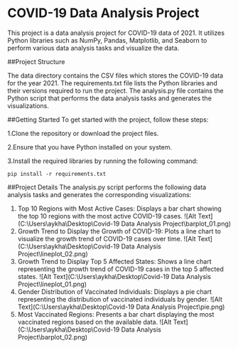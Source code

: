 # COVID-19 Data Analysis Project

This project is a data analysis project for COVID-19 data of 2021. It utilizes Python libraries such as NumPy, Pandas, Matplotlib, and Seaborn to perform various data analysis tasks and visualize the data.

##Project Structure

The data directory contains the CSV files which stores the COVID-19 data for the year 2021.
The requirements.txt file lists the Python libraries and their versions required to run the project.
The analysis.py file contains the Python script that performs the data analysis tasks and generates the visualizations.

##Getting Started
To get started with the project, follow these steps:

1.Clone the repository or download the project files.

2.Ensure that you have Python installed on your system.

3.Install the required libraries by running the following command:
```
pip install -r requirements.txt
```

##Project Details
The analysis.py script performs the following data analysis tasks and generates the corresponding visualizations:

1. Top 10 Regions with Most Active Cases: Displays a bar chart showing the top 10 regions with the most active COVID-19 cases.
![Alt Text](C:\Users\aykha\Desktop\Covid-19 Data Analysis Project\barplot_01.png)
2. Growth Trend to Display the Growth of COVID-19: Plots a line chart to visualize the growth trend of COVID-19 cases over time.
![Alt Text](C:\Users\aykha\Desktop\Covid-19 Data Analysis Project\lineplot_02.png)
3. Growth Trend to Display Top 5 Affected States: Shows a line chart representing the growth trend of COVID-19 cases in the top 5 affected states.
![Alt Text](C:\Users\aykha\Desktop\Covid-19 Data Analysis Project\lineplot_01.png)
4. Gender Distribution of Vaccinated Individuals: Displays a pie chart representing the distribution of vaccinated individuals by gender.
![Alt Text](C:\Users\aykha\Desktop\Covid-19 Data Analysis Project\pie.png)
5. Most Vaccinated Regions: Presents a bar chart displaying the most vaccinated regions based on the available data.
![Alt Text](C:\Users\aykha\Desktop\Covid-19 Data Analysis Project\barplot_02.png)

